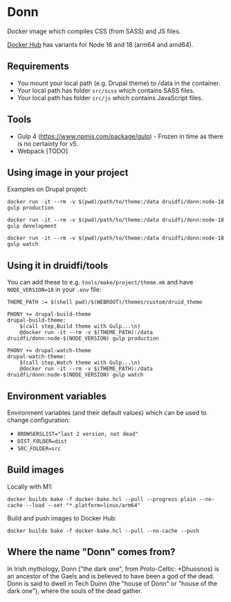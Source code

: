 # Donn

Docker image which compiles CSS (from SASS) and JS files.

[Docker Hub](https://hub.docker.com/r/druidfi/donn) has variants for Node 16 and 18 (arm64 and amd64).

## Requirements

- You mount your local path (e.g. Drupal theme) to /data in the container.
- Your local path has folder `src/scss` which contains SASS files.
- Your local path has folder `src/js` which contains JavaScript files.

## Tools

- Gulp 4 (https://www.npmjs.com/package/gulp) - Frozen in time as there is no certainty for v5.
- Webpack [TODO]

## Using image in your project

Examples on Drupal project:

```
docker run -it --rm -v $(pwd)/path/to/theme:/data druidfi/donn:node-18 gulp production
```

```
docker run -it --rm -v $(pwd)/path/to/theme:/data druidfi/donn:node-18 gulp development
```

```
docker run -it --rm -v $(pwd)/path/to/theme:/data druidfi/donn:node-18 gulp watch
```

## Using it in druidfi/tools

You can add these to e.g. `tools/make/project/theme.mk` and have `NODE_VERSION=18` in your `.env` file:

```
THEME_PATH := $(shell pwd)/$(WEBROOT)/themes/custom/druid_theme

PHONY += drupal-build-theme
drupal-build-theme:
	$(call step,Build theme with Gulp...\n)
	@docker run -it --rm -v $(THEME_PATH):/data druidfi/donn:node-$(NODE_VERSION) gulp production

PHONY += drupal-watch-theme
drupal-watch-theme:
	$(call step,Watch theme with Gulp...\n)
	@docker run -it --rm -v $(THEME_PATH):/data druidfi/donn:node-$(NODE_VERSION) gulp watch
```

## Environment variables

Environment variables (and their default values) which can be used to change configuration:

- `BROWSERSLIST="last 2 version, not dead"`
- `DIST_FOLDER=dist`
- `SRC_FOLDER=src`

## Build images

Locally with M1:

```
docker buildx bake -f docker-bake.hcl --pull --progress plain --no-cache --load --set "*.platform=linux/arm64"
```

Build and push images to Docker Hub:

```
docker buildx bake -f docker-bake.hcl --pull --no-cache --push
```

## Where the name "Donn" comes from?

In Irish mythology, Donn ("the dark one", from Proto-Celtic: *Dhuosnos) is an ancestor of the Gaels and is believed to
have been a god of the dead. Donn is said to dwell in Tech Duinn (the "house of Donn" or "house of the dark one"),
where the souls of the dead gather.
